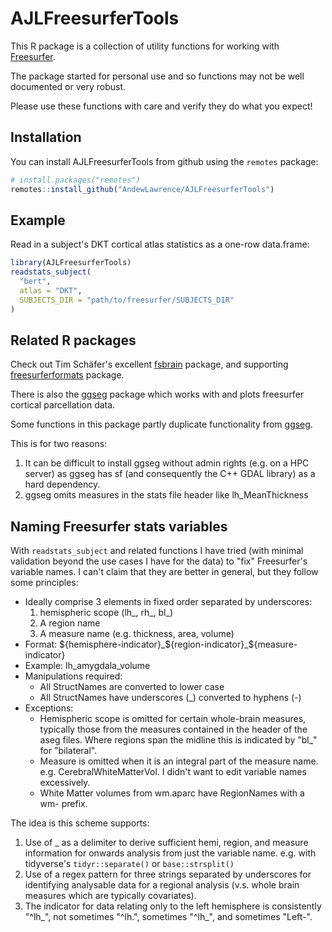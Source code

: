 
# AJLFreesurferTools

This R package is a collection of utility functions for working with [Freesurfer](https://surfer.nmr.mgh.harvard.edu/).

The package started for personal use and so functions may not be well documented 
or very robust.

Please use these functions with care and verify they do what you expect!

## Installation

You can install AJLFreesurferTools from github using the `remotes` package:

``` r
# install.packages("remotes")
remotes::install_github("AndewLawrence/AJLFreesurferTools")
```

## Example

Read in a subject's DKT cortical atlas statistics as a one-row data.frame:

``` r
library(AJLFreesurferTools)
readstats_subject(
  "bert",
  atlas = "DKT",
  SUBJECTS_DIR = "path/to/freesurfer/SUBJECTS_DIR"
)
```

## Related R packages

Check out Tim Schäfer's excellent
[fsbrain](https://github.com/dfsp-spirit/fsbrain) package, 
and supporting
[freesurferformats](https://github.com/dfsp-spirit/freesurferformats) package.

There is also the [ggseg](https://ggseg.github.io/ggseg/index.html)
package which works with and plots freesurfer cortical parcellation data.

Some functions in this package partly duplicate functionality from [ggseg](https://ggseg.github.io/ggseg/index.html).

This is for two reasons:

1) It can be difficult to install ggseg without admin rights 
(e.g. on a HPC server) as ggseg has sf (and consequently the C++ GDAL library)
as a hard dependency.
2) ggseg omits measures in the stats file header like lh_MeanThickness


## Naming Freesurfer stats variables

With `readstats_subject` and related functions I have tried 
(with minimal validation beyond the use cases I have for the data)
to "fix" Freesurfer's variable names. I can't claim that they are better in
general, but they follow some principles:

 * Ideally comprise 3 elements in fixed order separated by underscores:
    1) hemispheric scope (lh_, rh_, bl_)
    2) A region name
    3) A measure name (e.g. thickness, area, volume)
 * Format: \$\{hemisphere-indicator\}\_\$\{region-indicator\}\_\$\{measure-indicator\}
 * Example: lh_amygdala_volume
 * Manipulations required:
     * All StructNames are converted to lower case
     * All StructNames have underscores (\_) converted to hyphens (\-)
 * Exceptions:
     * Hemispheric scope is omitted for certain whole-brain measures, typically
         those from the measures contained in the header of the aseg files.
         Where regions span the midline this is indicated by "bl_" for "bilateral".
     * Measure is omitted when it is an integral part of the measure name. 
         e.g. CerebralWhiteMatterVol.
         I didn't want to edit variable names excessively.
     * White Matter volumes from wm.aparc have RegionNames with a wm- prefix.
         
The idea is this scheme supports:

  1) Use of \_ as a delimiter to derive sufficient hemi, region, and measure
     information for onwards analysis from just the variable name.
     e.g. with tidyverse's `tidyr::separate()` or `base::strsplit()`
  2) Use of a regex pattern for three strings separated by underscores for 
     identifying analysable data for a regional analysis (v.s. whole brain 
     measures which are typically covariates).
  3) The indicator for data relating only to the left hemisphere is consistently
      "^lh_", not sometimes "^lh.", sometimes "^lh_", and sometimes "Left-".
